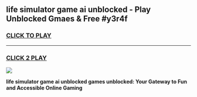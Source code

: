 
## life simulator game ai unblocked - Play Unblocked Gmaes & Free #y3r4f
<h3>
<a href="https://news.freeplayer.one?title=life_simulator_game_ai_unblocked&ref=03M">CLICK TO PLAY</a></h3>
<hr>

<h3>
<a href="https://news.freeplayer.one?title=life_simulator_game_ai_unblocked&ref=03M">CLICK 2 PLAY</a>
  
</h3>

<a href="https://news.freeplayer.one?title=life_simulator_game_ai_unblocked&ref=03M"><img src="https://clearcache.store/games.png"></a>


**life simulator game ai unblocked games unblocked: Your Gateway to Fun and Accessible Online Gaming**
